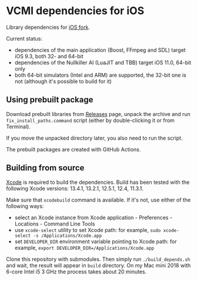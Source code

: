 # VCMI dependencies for iOS

Library dependencies for [iOS fork](https://github.com/kambala-decapitator/vcmi).

Current status:

- dependencies of the main application (Boost, FFmpeg and SDL) target iOS 9.3, both 32- and 64-bit
- dependencies of the Nullkiller AI (LuaJIT and TBB) target iOS 11.0, 64-bit only
- both 64-bit simulators (Intel and ARM) are supported, the 32-bit one is not (although it's possible to build for it)

## Using prebuilt package

Download prebuilt libraries from [Releases](https://github.com/kambala-decapitator/vcmi-ios-depends/releases) page, unpack the archive and run `fix_install_paths.command` script (either by double-clicking it or from Terminal).

If you move the unpacked directory later, you also need to run the script.

The prebuilt packages are created with GitHub Actions.

## Building from source

[Xcode](https://developer.apple.com/xcode/) is required to build the dependencies. Build has been tested with the following Xcode versions: 13.4.1, 13.2.1, 12.5.1, 12.4, 11.3.1.

Make sure that `xcodebuild` command is available. If it's not, use either of the following ways:

- select an Xcode instance from Xcode application - Preferences - Locations - Command Line Tools
- use `xcode-select` utility to set Xcode path: for example, `sudo xcode-select -s /Applications/Xcode.app`
- set `DEVELOPER_DIR` environment variable pointing to Xcode path: for example, `export DEVELOPER_DIR=/Applications/Xcode.app`

Clone this repository with submodules. Then simply run `./build_depends.sh` and wait, the result will appear in `build` directory. On my Mac mini 2018 with 6-core Intel i5 3 GHz the process takes about 20 minutes.
